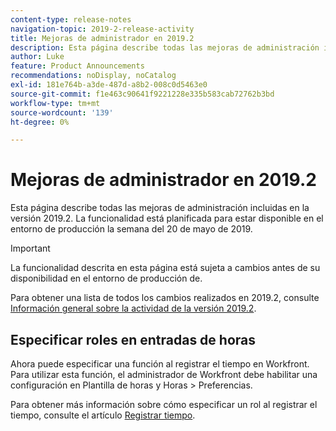 ```yaml
---
content-type: release-notes
navigation-topic: 2019-2-release-activity
title: Mejoras de administrador en 2019.2
description: Esta página describe todas las mejoras de administración incluidas en la versión 2019.2. La funcionalidad está planificada para estar disponible en el entorno de producción la semana del 20 de mayo de 2019.
author: Luke
feature: Product Announcements
recommendations: noDisplay, noCatalog
exl-id: 181e764b-a3de-487d-a8b2-008c0d5463e0
source-git-commit: f1e463c90641f9221228e335b583cab72762b3bd
workflow-type: tm+mt
source-wordcount: '139'
ht-degree: 0%

---
```


# Mejoras de administrador en 2019.2

Esta página describe todas las mejoras de administración incluidas en la versión 2019.2. La funcionalidad está planificada para estar disponible en el entorno de producción la semana del 20 de mayo de 2019.

>[!IMPORTANT]
>
>La funcionalidad descrita en esta página está sujeta a cambios antes de su disponibilidad en el entorno de producción de.

Para obtener una lista de todos los cambios realizados en 2019.2, consulte [Información general sobre la actividad de la versión 2019.2](../../../../product-announcements/product-releases/quarterly-release-archive/2019.2-release-activity/2019-2-release-activity-overview.md).

## Especificar roles en entradas de horas

Ahora puede especificar una función al registrar el tiempo en Workfront. Para utilizar esta función, el administrador de Workfront debe habilitar una configuración en Plantilla de horas y Horas > Preferencias.

Para obtener más información sobre cómo especificar un rol al registrar el tiempo, consulte el artículo [Registrar tiempo](../../../../timesheets/create-and-manage-timesheets/log-time.md).
